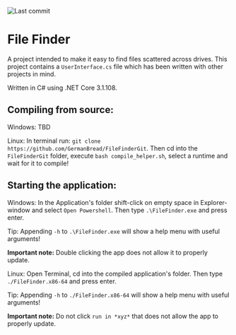 ![Last commit](https://img.shields.io/github/last-commit/GermanBread/FileFinderGit)

# File Finder

A project intended to make it easy to find files scattered across drives.
This project contains a `UserInterface.cs` file which has been written with other projects in mind.

Written in C# using .NET Core 3.1.108.

## Compiling from source:

Windows: 
TBD

Linux: 
In terminal run: `git clone https://github.com/GermanBread/FileFinderGit`.
Then cd into the `FileFinderGit` folder, execute `bash compile_helper.sh`, select a runtime and wait for it to compile!

## Starting the application:

Windows: 
In the Application's folder shift-click on empty space in Explorer-window and select `Open Powershell`.
Then type `.\FileFinder.exe` and press enter.

Tip: Appending `-h` to `.\FileFinder.exe` will show a help menu with useful arguments!

**Important note:** Double clicking the app does not allow it to properly update.

Linux: 
Open Terminal, cd into the compiled application's folder. 
Then type `./FileFinder.x86-64` and press enter.

Tip: Appending `-h` to `./FileFinder.x86-64` will show a help menu with useful arguments!

**Important note:** Do not click `run in *xyz*` that does not allow the app to properly update.